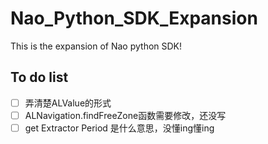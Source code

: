 # Nao_Python_SDK_Expansion
This is the expansion of Nao python SDK!
## To do list
- [ ] 弄清楚ALValue的形式
- [ ] ALNavigation.findFreeZone函数需要修改，还没写
- [ ] get Extractor Period 是什么意思，没懂ing懂ing
